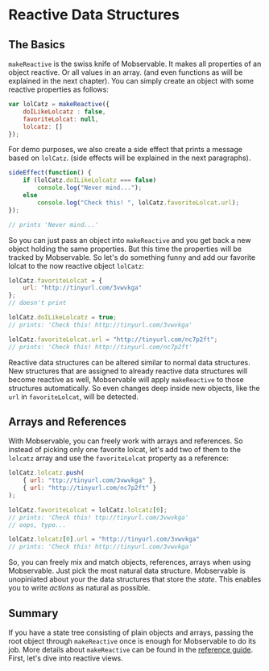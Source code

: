 # Reactive Data Structures

## The Basics

`makeReactive` is the swiss knife of Mobservable. It makes all properties of an object reactive. Or all values in an array.
(and even functions as will be explained in the next chapter).
You can simply create an object with some reactive properties as follows:

```javascript
var lolCatz = makeReactive({
	doILikeLolcatz : false,
	favoriteLolcat: null,
	lolcatz: []
});
```

For demo purposes, we also create a side effect that prints a message based on `lolCatz`. (side effects will be explained in the next paragraphs).  

```javascript 
sideEffect(function() {
	if (lolCatz.doILikeLolcatz === false)
		console.log("Never mind...");
	else
		console.log("Check this! ", lolCatz.favoriteLolcat.url);	
});

// prints 'Never mind...'
```

So you can just pass an object into `makeReactive` and you get back a new object holding the same properties. 
But this time the properties will be tracked by Mobservable.
So let's do something funny and add our favorite lolcat to the now reactive object `lolCatz`:

```javascript
lolCatz.favoriteLolcat = {
	url: "http://tinyurl.com/3vwvkga"	
};
// doesn't print

lolCatz.doILikeLolcatz = true;
// prints: 'Check this! http://tinyurl.com/3vwvkga'

lolCatz.favoriteLolcat.url = "http://tinyurl.com/nc7p2ft";
// prints: 'Check this! http://tinyurl.com/nc7p2ft'
```

Reactive data structures can be altered similar to normal data structures.
New structures that are assigned to already reactive data structures will become reactive as well,
Mobservable will apply `makeReactive` to those structures automatically.
So even changes deep inside new objects, like the `url` in `favoriteLolcat`, will be detected.

## Arrays and References

With Mobservable, you can freely work with arrays and references.
So instead of picking only one favorite lolcat, let's add two of them to the `lolcatz` array and use the `favoriteLolcat` property as a reference:

```javascript
lolCatz.lolcatz.push(
	{ url: "ttp://tinyurl.com/3vwvkga" },
	{ url: "http://tinyurl.com/nc7p2ft" }
);

lolCatz.favoriteLolcat = lolCatz.lolcatz[0];
// prints: 'Check this! ttp://tinyurl.com/3vwvkga'
// oops, typo...

lolCatz.lolcatz[0].url = "http://tinyurl.com/3vwvkga"
// prints: 'Check this! http://tinyurl.com/3vwvkga'
```

So, you can freely mix and match objects, references, arrays when using Mobservable.
Just pick the most natural data structure.
Mobservable is unopiniated about your the data structures that store the _state_.
This enables you to write _actions_ as natural as possible.

## Summary

If you have a state tree consisting of plain objects and arrays, passing the root object through `makeReactive` once is enough for Mobservable to do its job.
More details about `makeReactive` can be found in the [reference guide](../refguide/make-reactive.md).
First, let's dive into reactive views.